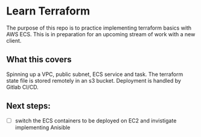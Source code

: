 # Learn Terraform

The purpose of this repo is to practice implementing terraform basics with AWS 
ECS. This is in preparation for an upcoming stream of work with a new client.

## What this covers

Spinning up a VPC, public subnet, ECS service and task. The terraform state file
is stored remotely in an s3 bucket. Deployment is handled by Gitlab CI/CD.

## Next steps:

- [  ] switch the ECS containers to be deployed on EC2 and invistigate 
implementing Anisible
